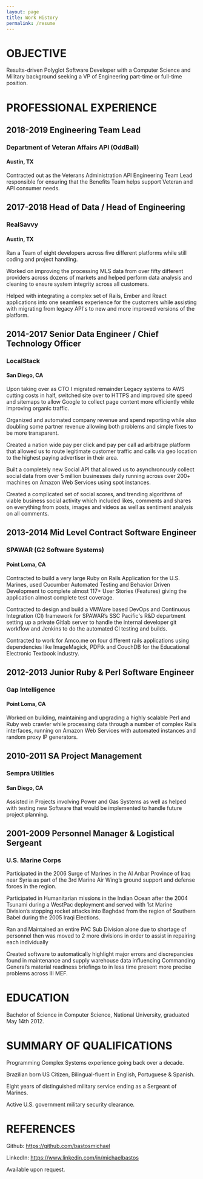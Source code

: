 ```yaml
---
layout: page
title: Work History
permalink: /resume
---
```


# OBJECTIVE

Results-driven Polyglot Software Developer with a Computer Science and Military background seeking a VP of Engineering part-time or full-time position.

# PROFESSIONAL EXPERIENCE

## 2018-2019   Engineering Team Lead 
### Department of Veteran Affairs API (OddBall)
#### Austin, TX

Contracted out as the Veterans Administration API Engineering Team Lead responsible for ensuring that the Benefits Team helps support Veteran and API consumer needs.

## 2017-2018   Head of Data / Head of Engineering
### RealSavvy
#### Austin, TX

Ran a Team of eight developers across five different platforms while still coding and project handling.

Worked on improving the processing MLS data from over fifty different providers across dozens of markets and helped perform data analysis and cleaning to ensure system integrity across all customers.

Helped with integrating a complex set of Rails, Ember and React applications into one seamless experience for the customers while assisting with migrating from legacy API's to new and more improved versions of the platform.

## 2014-2017   Senior Data Engineer / Chief Technology Officer
### LocalStack
#### San Diego, CA

Upon taking over as CTO I migrated remainder Legacy systems to AWS cutting costs in half, switched site over to HTTPS and improved site speed and sitemaps to allow Google to collect page content more efficiently while improving organic traffic.

Organized and automated company revenue and spend reporting while also doubling some partner revenue allowing both problems and simple fixes to be more transparent.

Created a nation wide pay per click and pay per call ad arbitrage platform that allowed us to route legitimate customer traffic and calls via geo location to the highest paying advertiser in their area.

Built a completely new Social API that allowed us to asynchronously collect social data from over 5 million businesses daily running across over 200+ machines on Amazon Web Services using spot instances.

Created a complicated set of social scores, and trending algorithms of viable business social activity which included likes, comments and shares on everything from posts, images and videos as well as sentiment analysis on all comments. 

## 2013-2014   Mid Level Contract Software Engineer
### SPAWAR (G2 Software Systems)
#### Point Loma, CA

Contracted to build a very large Ruby on Rails Application for the U.S. Marines, used Cucumber Automated Testing and Behavior Driven Development to complete almost 117+ User Stories (Features) giving the application almost complete test coverage.

Contracted to design and build a VMWare based DevOps and Continuous Integration (CI) framework for SPAWAR’s SSC Pacific's R&D department setting up a private Gitlab server to handle the internal developer git workflow and Jenkins to do the automated CI testing and builds.

Contracted to work for Amco.me on four different rails applications using dependencies like ImageMagick, PDFtk and CouchDB for the Educational Electronic Textbook industry.

## 2012-2013   Junior Ruby & Perl Software Engineer
### Gap Intelligence
#### Point Loma, CA

Worked on building, maintaining and upgrading a highly scalable Perl and Ruby web crawler while processing data through a number of complex Rails interfaces, running on Amazon Web Services with automated instances and random proxy IP generators.

## 2010-2011   SA Project Management
### Sempra Utilities
#### San Diego, CA

Assisted in Projects involving Power and Gas Systems as well as helped with testing new Software that would be implemented to handle future project planning.

## 2001-2009   Personnel Manager & Logistical Sergeant
### U.S. Marine Corps

Participated in the 2006 Surge of Marines in the Al Anbar Province of Iraq near Syria as part of the 3rd Marine Air Wing’s ground support and defense forces in the region.

Participated in Humanitarian missions in the Indian Ocean after the 2004 Tsunami during a WestPac deployment and served with 1st Marine Division’s stopping rocket attacks into Baghdad from the region of Southern Babel during the 2005 Iraqi Elections.

Ran and Maintained an entire PAC Sub Division alone due to shortage of personnel then was moved to 2 more divisions in order to assist in repairing each individually

Created software to automatically highlight major errors and discrepancies found in maintenance and supply warehouse data influencing Commanding General’s material readiness briefings to in less time present more precise problems across III MEF.

# EDUCATION

Bachelor of Science in Computer Science, National University, graduated May 14th 2012.

# SUMMARY OF QUALIFICATIONS

Programming Complex Systems experience going back over a decade.

Brazilian born US Citizen, Bilingual-fluent in English, Portuguese & Spanish.

Eight years of distinguished military service ending as a Sergeant of Marines.

Active U.S. government military security clearance.

# REFERENCES

Github: https://github.com/bastosmichael

LinkedIn: https://www.linkedin.com/in/michaelbastos

Available upon request.
